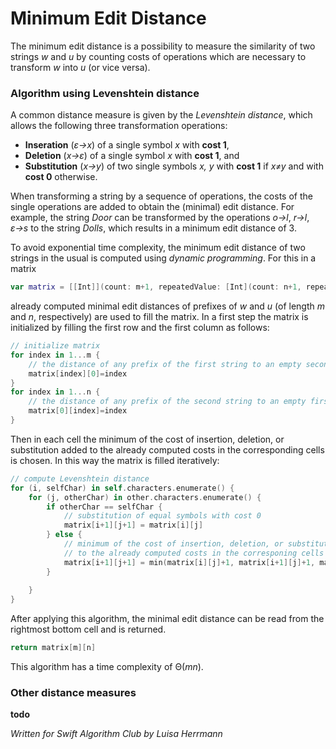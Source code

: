 # Minimum Edit Distance

The minimum edit distance is a possibility to measure the similarity of two strings *w* and *u* by counting costs of operations which are necessary to transform *w* into *u* (or vice versa).

### Algorithm using Levenshtein distance

A common distance measure is given by the *Levenshtein distance*, which allows the following three transformation operations:

* **Inseration** (*ε→x*) of a single symbol *x* with **cost 1**,
* **Deletion** (*x→ε*) of a single symbol *x* with **cost 1**, and
* **Substitution** (*x→y*) of two single symbols *x, y* with **cost 1** if *x≠y* and with **cost 0** otherwise.

When transforming a string by a sequence of operations, the costs of the single operations are added to obtain the (minimal) edit distance. For example, the string *Door* can be transformed by the operations *o→l*, *r→l*, *ε→s* to the string *Dolls*, which results in a minimum edit distance of 3.

To avoid exponential time complexity, the minimum edit distance of two strings in the usual is computed using *dynamic programming*. For this in a matrix

```swift
var matrix = [[Int]](count: m+1, repeatedValue: [Int](count: n+1, repeatedValue: 0))
```

already computed minimal edit distances of prefixes of *w* and *u* (of length *m* and *n*, respectively) are used to fill the matrix. In a first step the matrix is initialized by filling the first row and the first column as follows:

```swift
// initialize matrix
for index in 1...m {
    // the distance of any prefix of the first string to an empty second string
    matrix[index][0]=index
}
for index in 1...n {
    // the distance of any prefix of the second string to an empty first string
    matrix[0][index]=index
}
```
Then in each cell the minimum of the cost of insertion, deletion, or substitution added to the already computed costs in the corresponding cells is chosen. In this way the matrix is filled iteratively:

```swift
// compute Levenshtein distance
for (i, selfChar) in self.characters.enumerate() {
    for (j, otherChar) in other.characters.enumerate() {
        if otherChar == selfChar {
            // substitution of equal symbols with cost 0
            matrix[i+1][j+1] = matrix[i][j]
        } else {
            // minimum of the cost of insertion, deletion, or substitution added 
            // to the already computed costs in the corresponing cells
            matrix[i+1][j+1] = min(matrix[i][j]+1, matrix[i+1][j]+1, matrix[i][j+1]+1)
        }
                
    }
}
```

After applying this algorithm, the minimal edit distance can be read from the rightmost bottom cell and is returned.

```swift
return matrix[m][n]
```

This algorithm has a time complexity of Θ(*mn*).

### Other distance measures

**todo**

*Written for Swift Algorithm Club by Luisa Herrmann*